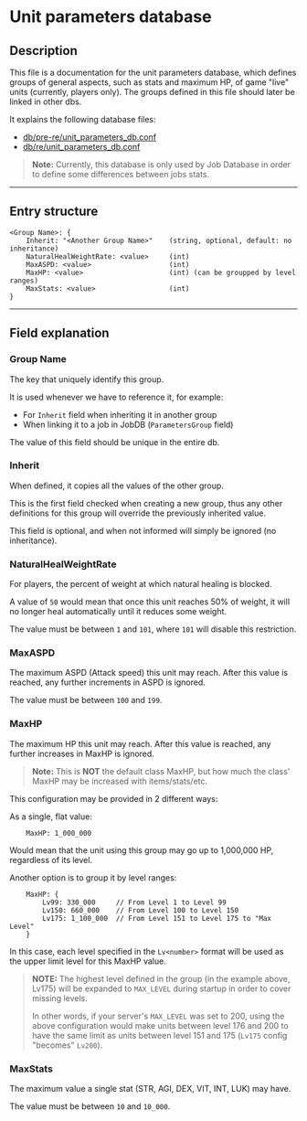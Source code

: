 # Unit parameters database

<!--
## Copyright
> This file is part of Hercules.
> http://herc.ws - http://github.com/HerculesWS/Hercules
>
> Copyright (C) 2023-2025 Hercules Dev Team
> Copyright (C) KirieZ
>
> Hercules is free software: you can redistribute it and/or modify it under the terms of the GNU General Public License as published by the Free Software Foundation, either version 3 of the License, or (at your option) any later version.
>
> This program is distributed in the hope that it will be useful, but WITHOUT ANY WARRANTY; without even the implied warranty of MERCHANTABILITY or FITNESS FOR A PARTICULAR PURPOSE.
> See the GNU General Public License for more details.
>
> You should have received a copy of the GNU General Public License along with this program.
> If not, see <http://www.gnu.org/licenses/>.
-->

## Description
This file is a documentation for the unit parameters database, which defines groups
of general aspects, such as stats and maximum HP, of game "live" units (currently, players only).
The groups defined in this file should later be linked in other dbs.

It explains the following database files:
- [db/pre-re/unit_parameters_db.conf](../db/pre-re/unit_parameters_db.conf)
- [db/re/unit_parameters_db.conf](../db/re/unit_parameters_db.conf)


> **Note:** Currently, this database is only used by Job Database in order to define
> some differences between jobs stats.
>

--------------------------------------------------------------

## Entry structure
```
<Group Name>: {
	Inherit: "<Another Group Name>"    (string, optional, default: no inheritance)
	NaturalHealWeightRate: <value>     (int)
	MaxASPD: <value>                   (int)
	MaxHP: <value>                     (int) (can be groupped by level ranges)
	MaxStats: <value>                  (int)
}
```

--------------------------------------------------------------

## Field explanation

### Group Name
The key that uniquely identify this group.

It is used whenever we have to reference it, for example:
- For `Inherit` field when inheriting it in another group
- When linking it to a job in JobDB (`ParametersGroup` field)

The value of this field should be unique in the entire db.


### Inherit
When defined, it copies all the values of the other group.

This is the first field checked when creating a new group, thus any other definitions
for this group will override the previously inherited value.

This field is optional, and when not informed will simply be ignored (no inheritance).


### NaturalHealWeightRate
For players, the percent of weight at which natural healing is blocked.

A value of `50` would mean that once this unit reaches 50% of weight, it will no longer
heal automatically until it reduces some weight.

The value must be between `1` and `101`, where `101` will disable this restriction.


### MaxASPD
The maximum ASPD (Attack speed) this unit may reach. After this value is reached,
any further increments in ASPD is ignored.

The value must be between `100` and `199`.


### MaxHP
The maximum HP this unit may reach. After this value is reached, any further increases in MaxHP
is ignored.

> **Note:** This is **NOT** the default class MaxHP, but how much the class' MaxHP may be increased
> with items/stats/etc.
>

This configuration may be provided in 2 different ways:

As a single, flat value:
```
	MaxHP: 1_000_000
```

Would mean that the unit using this group may go up to 1,000,000 HP, regardless of its level.

Another option is to group it by level ranges:
```
	MaxHP: {
		Lv99: 330_000     // From Level 1 to Level 99
		Lv150: 660_000    // From Level 100 to Level 150
		Lv175: 1_100_000  // From Level 151 to Level 175 to "Max Level"
	}
```

In this case, each level specified in the `Lv<number>` format will be used as the upper
limit level for this MaxHP value.

> **NOTE:** The highest level defined in the group (in the example above, Lv175) will be expanded
> to `MAX_LEVEL` during startup in order to cover missing levels.
>
> In other words, if your server's `MAX_LEVEL` was set to 200, using the above configuration would
> make units between level 176 and 200 to have the same limit as units between level 151 and 175
> (`Lv175` config "becomes" `Lv200`).
>


### MaxStats
The maximum value a single stat (STR, AGI, DEX, VIT, INT, LUK) may have.

The value must be between `10` and `10_000`.
